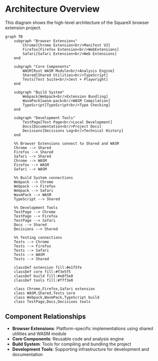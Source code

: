 # Architecture Overview

This diagram shows the high-level architecture of the SquareX browser extension project.

```mermaid
graph TB
    subgraph "Browser Extensions"
        Chrome[Chrome Extension<br/>Manifest V3]
        Firefox[Firefox Extension<br/>WebExtensions]
        Safari[Safari Extension<br/>Web Extensions]
    end

    subgraph "Core Components"
        WASM[Rust WASM Module<br/>Analysis Engine]
        Shared[Shared Utilities<br/>TypeScript]
        Tests[Test Suite<br/>Jest + Playwright]
    end

    subgraph "Build System"
        Webpack[Webpack<br/>Extension Bundling]
        WasmPack[wasm-pack<br/>WASM Compilation]
        TypeScript[TypeScript<br/>Type Checking]
    end

    subgraph "Development Tools"
        TestPage[Test Page<br/>Local Development]
        Docs[Documentation<br/>Project Docs]
        Decisions[Decisions Log<br/>Technical History]
    end

    %% Browser Extensions connect to Shared and WASM
    Chrome --> Shared
    Firefox --> Shared
    Safari --> Shared
    Chrome --> WASM
    Firefox --> WASM
    Safari --> WASM

    %% Build System connections
    Webpack --> Chrome
    Webpack --> Firefox
    Webpack --> Safari
    WasmPack --> WASM
    TypeScript --> Shared

    %% Development Tools
    TestPage --> Chrome
    TestPage --> Firefox
    TestPage --> Safari
    Docs --> Shared
    Decisions --> Shared

    %% Testing connections
    Tests --> Chrome
    Tests --> Firefox
    Tests --> Safari
    Tests --> WASM
    Tests --> Shared

    classDef extension fill:#e1f5fe
    classDef core fill:#f3e5f5
    classDef build fill:#e8f5e8
    classDef tools fill:#fff3e0

    class Chrome,Firefox,Safari extension
    class WASM,Shared,Tests core
    class Webpack,WasmPack,TypeScript build
    class TestPage,Docs,Decisions tools
```

## Component Relationships

- **Browser Extensions**: Platform-specific implementations using shared utilities and WASM module
- **Core Components**: Reusable code and analysis engine
- **Build System**: Tools for compiling and bundling the project
- **Development Tools**: Supporting infrastructure for development and documentation
